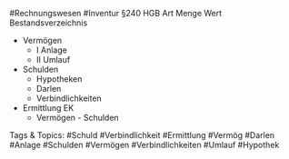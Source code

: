  #Rechnungswesen #Inventur §240 HGB
 Art
 Menge
 Wert
 Bestandsverzeichnis
  - Vermögen
    - I Anlage
    - II Umlauf
  - Schulden
    - Hypotheken
    - Darlen
    - Verbindlichkeiten
  - Ermittlung EK
    - Vermögen - Schulden

   Tags & Topics:
   #Schuld
   #Verbindlichkeit
   #Ermittlung
   #Vermög
   #Darlen
   #Anlage
   #Schulden
   #Vermögen
   #Verbindlichkeiten
   #Umlauf
   #Hypothek